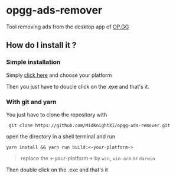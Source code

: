 # opgg-ads-remover

Tool removing ads from the desktop app of [OP.GG](https://op.gg/desktop/?utm_source=opgg&utm_medium=button&utm_campaign=global)

## How do I install it ?

### Simple installation

Simply [click here](https://github.com/MidKnightXI/opgg-ads-remover/releases) and choose your platform

Then you just have to doucle click on the .exe and that's it.

### With git and yarn

You just have to clone the repository with

` git clone https://github.com/MidKnightXI/opgg-ads-remover.git`

open the directory in a shell terminal and run

`yarn install && yarn run build:<-your-platform->`

> replace the <-your-platform-> by `win`, `win-arm` or `darwin`

Then double click on the .exe and that's it
